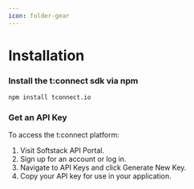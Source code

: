 ```yaml
---
icon: folder-gear
---
```


# Installation

### Install the t:connect sdk via npm

```
npm install tconnect.io
```

### Get an API Key

To access the t:connect platform:

1. Visit Softstack API Portal.
2. Sign up for an account or log in.
3. Navigate to API Keys and click Generate New Key.
4. Copy your API key for use in your application.

